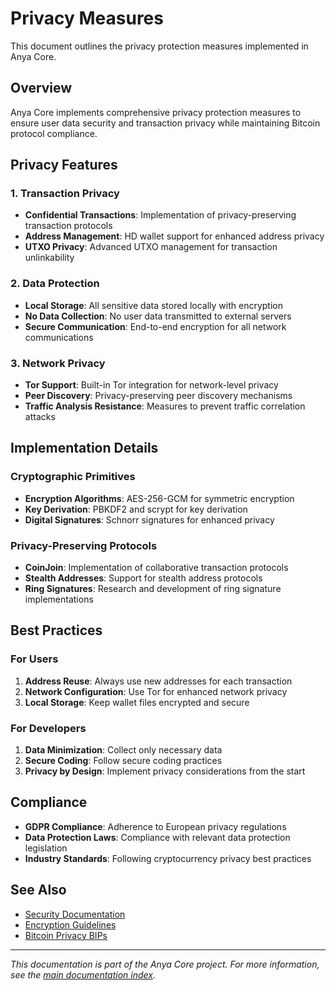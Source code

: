 # Privacy Measures

This document outlines the privacy protection measures implemented in Anya Core.

## Overview

Anya Core implements comprehensive privacy protection measures to ensure user data security and transaction privacy while maintaining Bitcoin protocol compliance.

## Privacy Features

### 1. Transaction Privacy

- **Confidential Transactions**: Implementation of privacy-preserving transaction protocols
- **Address Management**: HD wallet support for enhanced address privacy
- **UTXO Privacy**: Advanced UTXO management for transaction unlinkability

### 2. Data Protection

- **Local Storage**: All sensitive data stored locally with encryption
- **No Data Collection**: No user data transmitted to external servers
- **Secure Communication**: End-to-end encryption for all network communications

### 3. Network Privacy

- **Tor Support**: Built-in Tor integration for network-level privacy
- **Peer Discovery**: Privacy-preserving peer discovery mechanisms
- **Traffic Analysis Resistance**: Measures to prevent traffic correlation attacks

## Implementation Details

### Cryptographic Primitives

- **Encryption Algorithms**: AES-256-GCM for symmetric encryption
- **Key Derivation**: PBKDF2 and scrypt for key derivation
- **Digital Signatures**: Schnorr signatures for enhanced privacy

### Privacy-Preserving Protocols

- **CoinJoin**: Implementation of collaborative transaction protocols
- **Stealth Addresses**: Support for stealth address protocols
- **Ring Signatures**: Research and development of ring signature implementations

## Best Practices

### For Users

1. **Address Reuse**: Always use new addresses for each transaction
2. **Network Configuration**: Use Tor for enhanced network privacy
3. **Local Storage**: Keep wallet files encrypted and secure

### For Developers

1. **Data Minimization**: Collect only necessary data
2. **Secure Coding**: Follow secure coding practices
3. **Privacy by Design**: Implement privacy considerations from the start

## Compliance

- **GDPR Compliance**: Adherence to European privacy regulations
- **Data Protection Laws**: Compliance with relevant data protection legislation
- **Industry Standards**: Following cryptocurrency privacy best practices

## See Also

- [Security Documentation](SECURITY.md)
- [Encryption Guidelines](security/encryption.md)
- [Bitcoin Privacy BIPs](bitcoin/privacy-bips.md)

---

*This documentation is part of the Anya Core project. For more information, see the [main documentation index](index.md).*
